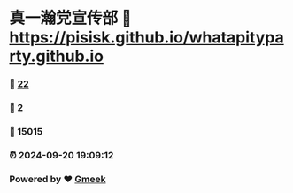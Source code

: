 # 真一瀚党宣传部 :link: https://pisisk.github.io/whatapityparty.github.io 
### :page_facing_up: [22](https://pisisk.github.io/whatapityparty.github.io/tag.html) 
### :speech_balloon: 2 
### :hibiscus: 15015 
### :alarm_clock: 2024-09-20 19:09:12 
### Powered by :heart: [Gmeek](https://github.com/Meekdai/Gmeek)
